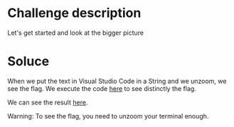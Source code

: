 # Challenge description

Let's get started and look at the bigger picture

# Soluce

When we put the text in Visual Studio Code in a String and we unzoom, we see the flag. We execute the code [here](sanity_check.py) to see distinctly the flag.

We can see the result [here](image.png).

Warning: To see the flag, you need to unzoom your terminal enough.